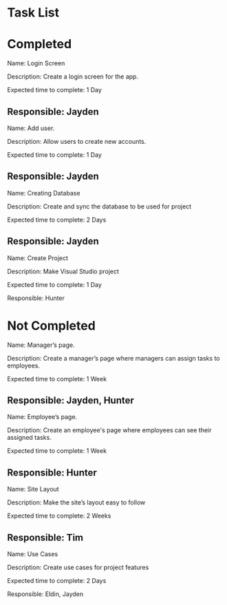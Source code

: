 # Task List

# Completed

Name: Login Screen

Description: Create a login screen for the app.

Expected time to complete: 1 Day

Responsible: Jayden
------------------------------------------------

Name: Add user.

Description: Allow users to create new accounts.

Expected time to complete: 1 Day

Responsible: Jayden
-----------------------------------------------

Name: Creating Database

Description: Create and sync the database to be used for project

Expected time to complete: 2 Days

Responsible: Jayden
-----------------------------------------------

Name: Create Project

Description: Make Visual Studio project

Expected time to complete: 1 Day

Responsible: Hunter


# Not Completed

Name: Manager’s page.

Description: Create a manager’s page where managers can assign tasks to employees.

Expected time to complete: 1 Week

Responsible: Jayden, Hunter
--------------------------------------------

Name: Employee’s page.

Description: Create an employee's page where employees can see their assigned tasks.

Expected time to complete: 1 Week

Responsible: Hunter
-------------------------------------------

Name: Site Layout

Description: Make the site’s layout easy to follow

Expected time to complete: 2 Weeks

Responsible: Tim
---------------------------------------------

Name: Use Cases

Description: Create use cases for project features

Expected time to complete: 2 Days

Responsible: Eldin, Jayden


